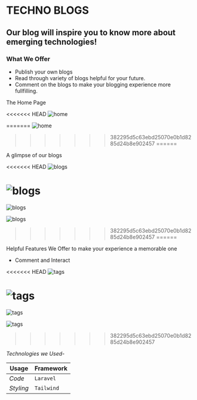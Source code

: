 # TECHNO BLOGS
## Our blog will inspire you to know more about emerging technologies!

### What We Offer
* Publish your own blogs
* Read through variety of blogs helpful for your future.
* Comment on the blogs to make your blogging experience more fullfilling.

The Home Page

<<<<<<< HEAD
![home](https://i.ibb.co/98WQ9r6/Screenshot-2023-05-14-225534.png)

=======
![home](https://ibb.co/dWD805F)
>>>>>>> 382295d5c63ebd25070e0b1d8285d24b8e902457
======

A glimpse of our blogs

<<<<<<< HEAD
![blogs](https://i.ibb.co/dLSWmbC/Screenshot-2023-05-14-225720.png)

![blogs](https://i.ibb.co/NS6dg0J/Screenshot-2023-05-14-225734.png)
=======
![blogs](https://ibb.co/wwT0cJG)

![blogs](https://ibb.co/nCsNqXY)

>>>>>>> 382295d5c63ebd25070e0b1d8285d24b8e902457
======


Helpful Features We Offer to make your experience a memorable one

+ Comment and Interact 

<<<<<<< HEAD
![tags](https://i.ibb.co/7Cbg2rx/Screenshot-2023-05-14-230246.png)

![tags](https://i.ibb.co/RQXvQd1/Screenshot-2023-05-14-230222.png)
=======
![tags](https://ibb.co/H4XNnGL)

![tags](https://ibb.co/1RCvRj3)
>>>>>>> 382295d5c63ebd25070e0b1d8285d24b8e902457


*Technologies we Used-*

Usage | Framework 
--- | --- 
*Code* | `Laravel`
*Styling* | `Tailwind` 
